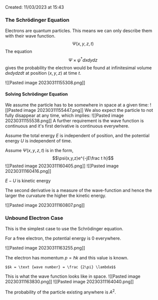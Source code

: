 Created: 11/03/2023 at 15:43

### The Schrödinger Equation
Electrons are quantum particles. This means we can only describe them with their wave function.
$$\Psi(x,y,z,t)$$
The equation
$$\Psi \times \psi^*dxdydz$$ 
gives the probability the electron would be found at infinitesimal volume $dxdydzdt$ at position $(x, y, z)$ at time $t$.

![[Pasted image 20230311155308.png]]

#### Solving Schrödinger Equation
We assume the particle has to be somewhere in space at a given time:
![[Pasted image 20230311155447.png]]
We also expect the particle to not fully disappear at any time, which implies:
![[Pasted image 20230311155538.png]]
A further requirement is the wave function is continuous and it's first derivative is continuous everywhere.

Assume the total energy $E$ is independent of position, and the potential energy $U$ is independent of time.

Assume $\Psi(x, y, z, t)$ is in the form,
$$\psi(x,y,z)e^{-jE\frac t h}$$
![[Pasted image 20230311160405.png]]
![[Pasted image 20230311160416.png]]

$E - U$ is kinetic energy

The second derivative is a measure of the wave-function and hence the larger the curvature the higher the kinetic energy.

![[Pasted image 20230311160807.png]]

### Unbound Electron Case
This is the simplest case to use the Schrödinger equation.

For a free electron, the potential energy is 0 everywhere.

![[Pasted image 20230311163255.png]]

The electron has momentum $p = \hbar k$ and this value is known.

```ad-info
$$k = \text {wave number} = \frac {2\pi} \lambda$$
```

This is what the wave function looks like in space.
![[Pasted image 20230311163830.png]]
![[Pasted image 20230311164040.png]]

The probability of the particle existing anywhere is $A^2$.